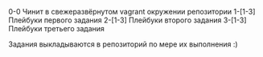 0-0 Чинит в свежеразвёрнутом vagrant окружении репозитории
1-[1-3] Плейбуки первого задания
2-[1-3] Плейбуки второго задания
3-[1-3] Плейбуки третьего задания

Задания выкладываются в репозиторий по мере их выполнения :)
